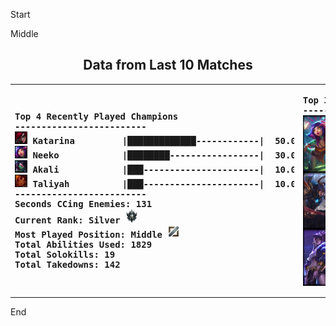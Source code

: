 

Start



Middle

<!---LOL-STATS-START-HERE--->
<h2 align='center'> Data from Last 10 Matches </h2><table align='center'><tr></tr>
<tr align='left'><th><pre>Top 4 Recently Played Champions
-------------------------
<img src='readme-lol-items/Katarina.png' alt='drawing' width='20'/> Katarina         |█████████████------------|  50.00%
<img src='readme-lol-items/Neeko.png' alt='drawing' width='20'/> Neeko            |████████-----------------|  30.00%
<img src='readme-lol-items/Akali.png' alt='drawing' width='20'/> Akali            |███----------------------|  10.00%
<img src='readme-lol-items/Taliyah.png' alt='drawing' width='20'/> Taliyah          |███----------------------|  10.00%
-------------------------
Seconds CCing Enemies: 131
Current Rank: Silver <img src='rank_images/Emblem_Silver.png' alt='drawing' width='20'/>
Most Played Position: Middle <img src='position_images/Position_Silver-Mid.png' alt='drawing' width='20'/>
Total Abilities Used: 1829
Total Solokills: 19
Total Takedowns: 142
</pre></th><th><pre>Top 3 Champion Masteries
------------------------
<img align='center' src='readme-lol-items/Neeko_0.png' alt='drawing' width='50'/> Neeko: 136216 
<img align='center' src='readme-lol-items/Yone_19.png' alt='drawing' width='50'/> Yone: 108926 
<img align='center' src='readme-lol-items/Akali_9.png' alt='drawing' width='50'/> Akali: 89275 
</pre></th></tr></table>
<!---LOL-STATS-END-HERE--->






End





